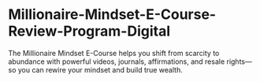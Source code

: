 # Millionaire-Mindset-E-Course-Review-Program-Digital
The Millionaire Mindset E-Course helps you shift from scarcity to abundance with powerful videos, journals, affirmations, and resale rights—so you can   rewire your mindset and build true wealth.
